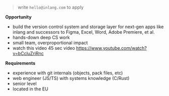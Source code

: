 > write `hello@inlang.com` to apply

**Opportunity**

- build the version control system and storage layer for next-gen apps like inlang and successors to Figma, Excel, Word, Adobe Premiere, et al.
- hands-down deep CS work
- small team, overproportional impact
- watch this video 45 sec video https://www.youtube.com/watch?v=bCcluZriRnc

**Requirements**

- experience with git internals (objects, pack files, etc)
- web engineer (JS/TS) with systems knowledge (C/Rust)
- senior level
- located in the EU
